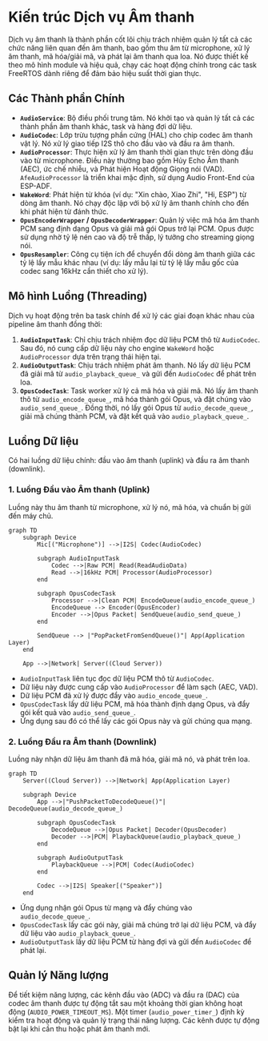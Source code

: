 # Kiến trúc Dịch vụ Âm thanh

Dịch vụ âm thanh là thành phần cốt lõi chịu trách nhiệm quản lý tất cả các chức năng liên quan đến âm thanh, bao gồm thu âm từ microphone, xử lý âm thanh, mã hóa/giải mã, và phát lại âm thanh qua loa. Nó được thiết kế theo mô hình module và hiệu quả, chạy các hoạt động chính trong các task FreeRTOS dành riêng để đảm bảo hiệu suất thời gian thực.

## Các Thành phần Chính

-   **`AudioService`**: Bộ điều phối trung tâm. Nó khởi tạo và quản lý tất cả các thành phần âm thanh khác, task và hàng đợi dữ liệu.
-   **`AudioCodec`**: Lớp trừu tượng phần cứng (HAL) cho chip codec âm thanh vật lý. Nó xử lý giao tiếp I2S thô cho đầu vào và đầu ra âm thanh.
-   **`AudioProcessor`**: Thực hiện xử lý âm thanh thời gian thực trên dòng đầu vào từ microphone. Điều này thường bao gồm Hủy Echo Âm thanh (AEC), ức chế nhiễu, và Phát hiện Hoạt động Giọng nói (VAD). `AfeAudioProcessor` là triển khai mặc định, sử dụng Audio Front-End của ESP-ADF.
-   **`WakeWord`**: Phát hiện từ khóa (ví dụ: "Xin chào, Xiao Zhi", "Hi, ESP") từ dòng âm thanh. Nó chạy độc lập với bộ xử lý âm thanh chính cho đến khi phát hiện từ đánh thức.
-   **`OpusEncoderWrapper` / `OpusDecoderWrapper`**: Quản lý việc mã hóa âm thanh PCM sang định dạng Opus và giải mã gói Opus trở lại PCM. Opus được sử dụng nhờ tỷ lệ nén cao và độ trễ thấp, lý tưởng cho streaming giọng nói.
-   **`OpusResampler`**: Công cụ tiện ích để chuyển đổi dòng âm thanh giữa các tỷ lệ lấy mẫu khác nhau (ví dụ: lấy mẫu lại từ tỷ lệ lấy mẫu gốc của codec sang 16kHz cần thiết cho xử lý).

## Mô hình Luồng (Threading)

Dịch vụ hoạt động trên ba task chính để xử lý các giai đoạn khác nhau của pipeline âm thanh đồng thời:

1.  **`AudioInputTask`**: Chỉ chịu trách nhiệm đọc dữ liệu PCM thô từ `AudioCodec`. Sau đó, nó cung cấp dữ liệu này cho engine `WakeWord` hoặc `AudioProcessor` dựa trên trạng thái hiện tại.
2.  **`AudioOutputTask`**: Chịu trách nhiệm phát âm thanh. Nó lấy dữ liệu PCM đã giải mã từ `audio_playback_queue_` và gửi đến `AudioCodec` để phát trên loa.
3.  **`OpusCodecTask`**: Task worker xử lý cả mã hóa và giải mã. Nó lấy âm thanh thô từ `audio_encode_queue_`, mã hóa thành gói Opus, và đặt chúng vào `audio_send_queue_`. Đồng thời, nó lấy gói Opus từ `audio_decode_queue_`, giải mã chúng thành PCM, và đặt kết quả vào `audio_playback_queue_`.

## Luồng Dữ liệu

Có hai luồng dữ liệu chính: đầu vào âm thanh (uplink) và đầu ra âm thanh (downlink).

### 1. Luồng Đầu vào Âm thanh (Uplink)

Luồng này thu âm thanh từ microphone, xử lý nó, mã hóa, và chuẩn bị gửi đến máy chủ.

```mermaid
graph TD
    subgraph Device
        Mic[("Microphone")] -->|I2S| Codec(AudioCodec)
        
        subgraph AudioInputTask
            Codec -->|Raw PCM| Read(ReadAudioData)
            Read -->|16kHz PCM| Processor(AudioProcessor)
        end

        subgraph OpusCodecTask
            Processor -->|Clean PCM| EncodeQueue(audio_encode_queue_)
            EncodeQueue --> Encoder(OpusEncoder)
            Encoder -->|Opus Packet| SendQueue(audio_send_queue_)
        end

        SendQueue --> |"PopPacketFromSendQueue()"| App(Application Layer)
    end
    
    App -->|Network| Server((Cloud Server))
```

-   `AudioInputTask` liên tục đọc dữ liệu PCM thô từ `AudioCodec`.
-   Dữ liệu này được cung cấp vào `AudioProcessor` để làm sạch (AEC, VAD).
-   Dữ liệu PCM đã xử lý được đẩy vào `audio_encode_queue_`.
-   `OpusCodecTask` lấy dữ liệu PCM, mã hóa thành định dạng Opus, và đẩy gói kết quả vào `audio_send_queue_`.
-   Ứng dụng sau đó có thể lấy các gói Opus này và gửi chúng qua mạng.

### 2. Luồng Đầu ra Âm thanh (Downlink)

Luồng này nhận dữ liệu âm thanh đã mã hóa, giải mã nó, và phát trên loa.

```mermaid
graph TD
    Server((Cloud Server)) -->|Network| App(Application Layer)

    subgraph Device
        App -->|"PushPacketToDecodeQueue()"| DecodeQueue(audio_decode_queue_)

        subgraph OpusCodecTask
            DecodeQueue -->|Opus Packet| Decoder(OpusDecoder)
            Decoder -->|PCM| PlaybackQueue(audio_playback_queue_)
        end

        subgraph AudioOutputTask
            PlaybackQueue -->|PCM| Codec(AudioCodec)
        end

        Codec -->|I2S| Speaker[("Speaker")]
    end
```

-   Ứng dụng nhận gói Opus từ mạng và đẩy chúng vào `audio_decode_queue_`.
-   `OpusCodecTask` lấy các gói này, giải mã chúng trở lại dữ liệu PCM, và đẩy dữ liệu vào `audio_playback_queue_`.
-   `AudioOutputTask` lấy dữ liệu PCM từ hàng đợi và gửi đến `AudioCodec` để phát lại.

## Quản lý Năng lượng

Để tiết kiệm năng lượng, các kênh đầu vào (ADC) và đầu ra (DAC) của codec âm thanh được tự động tắt sau một khoảng thời gian không hoạt động (`AUDIO_POWER_TIMEOUT_MS`). Một timer (`audio_power_timer_`) định kỳ kiểm tra hoạt động và quản lý trạng thái năng lượng. Các kênh được tự động bật lại khi cần thu hoặc phát âm thanh mới.
